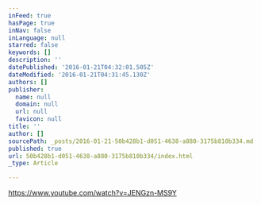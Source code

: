 ```yaml
---
inFeed: true
hasPage: true
inNav: false
inLanguage: null
starred: false
keywords: []
description: ''
datePublished: '2016-01-21T04:32:01.505Z'
dateModified: '2016-01-21T04:31:45.130Z'
authors: []
publisher:
  name: null
  domain: null
  url: null
  favicon: null
title: ''
author: []
sourcePath: _posts/2016-01-21-50b428b1-d051-4638-a880-3175b810b334.md
published: true
url: 50b428b1-d051-4638-a880-3175b810b334/index.html
_type: Article

---
```

https://www.youtube.com/watch?v=JENGzn-MS9Y